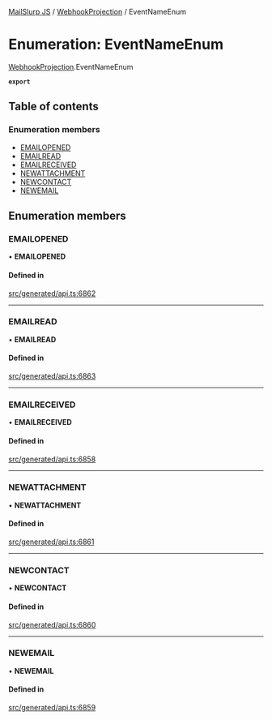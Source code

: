 [MailSlurp JS](../README.md) / [WebhookProjection](../modules/WebhookProjection.md) / EventNameEnum

# Enumeration: EventNameEnum

[WebhookProjection](../modules/WebhookProjection.md).EventNameEnum

**`export`**

## Table of contents

### Enumeration members

- [EMAILOPENED](WebhookProjection.EventNameEnum.md#emailopened)
- [EMAILREAD](WebhookProjection.EventNameEnum.md#emailread)
- [EMAILRECEIVED](WebhookProjection.EventNameEnum.md#emailreceived)
- [NEWATTACHMENT](WebhookProjection.EventNameEnum.md#newattachment)
- [NEWCONTACT](WebhookProjection.EventNameEnum.md#newcontact)
- [NEWEMAIL](WebhookProjection.EventNameEnum.md#newemail)

## Enumeration members

### EMAILOPENED

• **EMAILOPENED**

#### Defined in

[src/generated/api.ts:6862](https://github.com/mailslurp/mailslurp-client/blob/6bcf839/src/generated/api.ts#L6862)

___

### EMAILREAD

• **EMAILREAD**

#### Defined in

[src/generated/api.ts:6863](https://github.com/mailslurp/mailslurp-client/blob/6bcf839/src/generated/api.ts#L6863)

___

### EMAILRECEIVED

• **EMAILRECEIVED**

#### Defined in

[src/generated/api.ts:6858](https://github.com/mailslurp/mailslurp-client/blob/6bcf839/src/generated/api.ts#L6858)

___

### NEWATTACHMENT

• **NEWATTACHMENT**

#### Defined in

[src/generated/api.ts:6861](https://github.com/mailslurp/mailslurp-client/blob/6bcf839/src/generated/api.ts#L6861)

___

### NEWCONTACT

• **NEWCONTACT**

#### Defined in

[src/generated/api.ts:6860](https://github.com/mailslurp/mailslurp-client/blob/6bcf839/src/generated/api.ts#L6860)

___

### NEWEMAIL

• **NEWEMAIL**

#### Defined in

[src/generated/api.ts:6859](https://github.com/mailslurp/mailslurp-client/blob/6bcf839/src/generated/api.ts#L6859)
